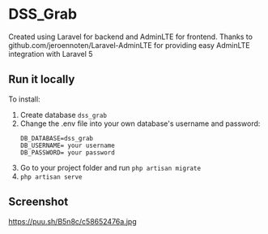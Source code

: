 # DSS_Grab

Created using Laravel for backend and AdminLTE for frontend.
Thanks to github.com/jeroennoten/Laravel-AdminLTE for providing easy AdminLTE integration with Laravel 5

## Run it locally

To install:
  1. Create database `dss_grab`
  2. Change the .env file into your own database's username and password:
      ```
      DB_DATABASE=dss_grab
      DB_USERNAME= your username
      DB_PASSWORD= your password
      ```
  2. Go to your project folder and run `php artisan migrate`
  3. `php artisan serve`
  
  ## Screenshot
  
  https://puu.sh/B5n8c/c58652476a.jpg
